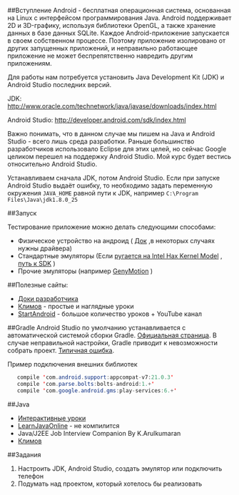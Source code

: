 ##Вступление
Android - бесплатная операционная система, основанная на Linux с интерфейсом программирования Java.
Android поддерживает 2D и 3D-графику, используя библиотеки OpenGL, а также хранение данных в базе данных SQLite.
Каждое Android-приложение запускается в своем собственном процессе. Поэтому приложение изолировано от других запущенных приложений, и неправильно работающее приложение не может беспрепятственно навредить другим приложениям.

Для работы нам потребуется установить Java Development Kit (JDK) и Android Studio последних версий.

JDK: http://www.oracle.com/technetwork/java/javase/downloads/index.html

Android Studio: http://developer.android.com/sdk/index.html

Важно понимать, что в данном случае мы пишем на Java и Android Studio - всего лишь среда разработки. Раньше большинство разработчиков использовало Eclipse для этих целей, но сейчас Google целиком перешел на поддержку Android Studio. 
Мой курс будет вестись относительно Android Studio.

Устанавливаем сначала JDK, потом Android Studio. Если при запуске Android Studio выдаёт ошибку, то необходимо задать переменную окружения `JAVA_HOME` равной пути к JDK, например `C:\Program Files\Java\jdk1.8.0_25`

##Запуск

Тестирование приложение можно делать следующими способами:
  * Физическое устройство на андроид ( [Док](http://developer.android.com/tools/device.html) ,в некоторых случаях нужны драйвера)
  * Стандартные эмуляторы (Если [ругается на Intel Hax Kernel Model](http://stackoverflow.com/questions/26355645/error-in-launching-avd) , [путь к SDK](http://stackoverflow.com/questions/16581752/android-studio-how-to-change-android-sdk-path) )
  * Прочие эмуляторы (например [GenyMotion](https://www.genymotion.com) )

##Полезные сайты:
 * [Доки разработчика](http://developer.android.com)
 * [Климов](http://developer.alexanderklimov.ru/android/) - простые и наглядные уроки
 * [StartAndroid](http://startandroid.ru/ru/) - большое количество уроков + YouTube канал

##Gradle
 Android Studio по умолчанию устанавливается с автоматической системой сборки Gradle. [Официальная страница](https://gradle.org/). В случае неправильной настройки, Gradle приводит к невозможности собрать проект. [Типичная ошибка](http://stackoverflow.com/questions/27016385/error26-0-gradle-dsl-method-not-found-runproguard). 
 
 Пример подключения внешних библиотек
 ```Java
    compile 'com.android.support:appcompat-v7:21.0.3'
    compile 'com.parse.bolts:bolts-android:1.+'
    compile 'com.google.android.gms:play-services:6.+'
```
 

##Java
 * [Интерактивные уроки](http://javarush.ru/)
 * [LearnJavaOnline](http://www.learnjavaonline.org/) - не компилится
 * Java/J2EE Job Interview Companion By K.Arulkumaran
 * [Климов](http://developer.alexanderklimov.ru/android/java/java.php)

##Задания
 1. Настроить JDK, Android Studio, создать эмулятор или подключить телефон
 2. Подумать над проектом, который хотелось бы реализовать
